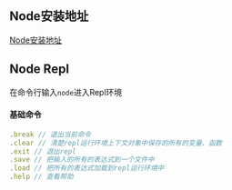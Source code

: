 ## Node安装地址
[Node安装地址]('https://nodejs.org/en/download/')

## Node Repl
在命令行输入```node```进入Repl环境
#### 基础命令
```js
.break // 退出当前命令
.clear // 清楚repl运行环境上下文对象中保存的所有的变量、函数
.exit // 退出repl
.save // 把输入的所有的表达式到一个文件中
.load // 把所有的表达式加载到repl运行环境中
.help // 查看帮助

```
